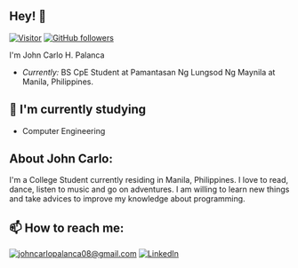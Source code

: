 <h2>Hey! 👋</h2>

[![Visitor](https://visitor-badge.laobi.icu/badge?page_id=JohnCJ17.JohnCJ17)](https://github.com/JohnCarloPalanca) [![GitHub followers](https://img.shields.io/github/followers/JohnCJ17.svg?style=social&label=Follow)](https://github.com/JohnCarloPalanca?tab=followers)

I'm John Carlo H. Palanca 
- <i>Currently:</i> BS CpE Student at Pamantasan Ng Lungsod Ng Maynila at Manila, Philippines. 

<h2>📕 I'm currently studying</h2>

- Computer Engineering

<!--
__Check out my GitHub repository:__

  <div>
    <p>
      <a href="">
        <img src="" />
      </a>
      <a href="">
        <img src="" />
      </a>
    </p>
  </div>
-->

<h2> About John Carlo:</h2>

I'm a College Student currently residing in Manila, Philippines. I love to read, dance, listen to music and go on adventures. 
I am willing to learn new things and take advices to improve my knowledge about programming.


<h2>📫 How to reach me:</h2>

<a href="mailto:johncarlopalanca08@gmail.com">![johncarlopalanca08@gmail.com](https://img.shields.io/badge/Gmail-D14836?style=for-the-badge&logo=gmail&logoColor=white)</a> <a href="https://www.linkedin.com/in/john-carlo-palanca-b78b21296">![LinkedIn](https://img.shields.io/badge/LinkedIn-0077B5?style=for-the-badge&logo=linkedin&logoColor=white)</a>
